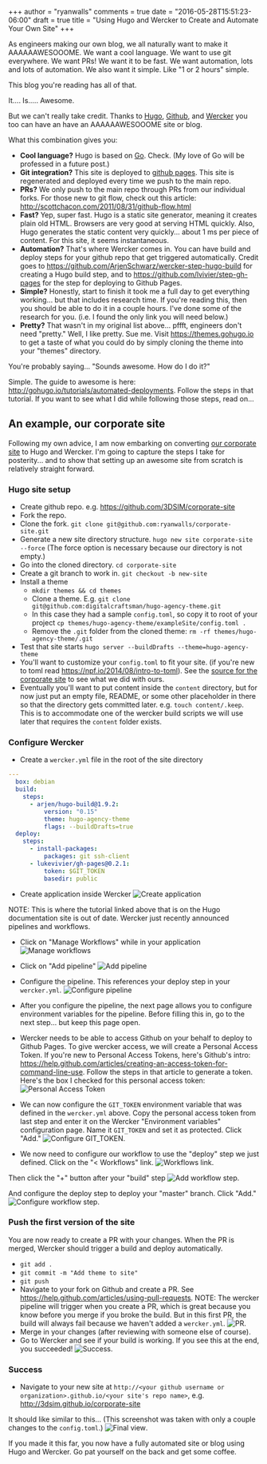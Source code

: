+++
author = "ryanwalls"
comments = true
date = "2016-05-28T15:51:23-06:00"
draft = true
title = "Using Hugo and Wercker to Create and Automate Your Own Site"
+++

As engineers making our own blog, we all naturally want to make it AAAAAAWESOOOME.  We want a cool language.  We want to use git everywhere.  We want PRs!  We want it to be fast.  We want automation, lots and lots of automation.  We also want it simple.  Like "1 or 2 hours" simple.  

This blog you're reading has all of that.  

It.... Is..... Awesome.  

But we can't really take credit.  Thanks to [Hugo](https://gohugo.io), [Github](https://github.com), and [Wercker](http://wercker.com) you too can have an have an AAAAAAWESOOOME site or blog.

What this combination gives you:

* __Cool language?__  Hugo is based on [Go](https://golang.org/).  Check.  (My love of Go will be professed in a future post.)
* __Git integration?__  This site is deployed to [github pages](https://pages.github.com).  This site is regenerated and deployed every time we push to the main repo.
* __PRs?__  We only push to the main repo through PRs from our individual forks.  For those new to git flow, check out this article: http://scottchacon.com/2011/08/31/github-flow.html
* __Fast?__  Yep, super fast.  Hugo is a static site generator, meaning it creates plain old HTML.  Browsers are very good at serving HTML quickly.  Also, Hugo generates the static content very quickly... about 1 ms per piece of content.  For this site, it seems instantaneous.
* __Automation?__  That's where Wercker comes in.  You can have build and deploy steps for your github repo that get triggered automatically.  Credit goes to https://github.com/ArjenSchwarz/wercker-step-hugo-build for creating a Hugo build step, and to https://github.com/lvivier/step-gh-pages for the step for deploying to Github Pages.  
* __Simple?__  Honestly, start to finish it took me a full day to get everything working... but that includes research time.  If you're reading this, then you should be able to do it in a couple hours.  I've done some of the research for you.  (i.e.  I found the only link you will need below.)
* __Pretty?__  That wasn't in my original list above... pffft, engineers don't need "pretty."  Well, I like pretty.  Sue me.  Visit https://themes.gohugo.io to get a taste of what you could do by simply cloning the theme into your "themes" directory.  

You're probably saying... "Sounds awesome.  How do I do it?"

Simple.  The guide to awesome is here: http://gohugo.io/tutorials/automated-deployments.  Follow the steps in that tutorial.  If you want to see what I did while following those steps, read on...

## An example, our corporate site
Following my own advice, I am now embarking on converting [our corporate site](http://3dsim.com) to Hugo and Wercker.  I'm going to capture the steps I take for posterity... and to show that setting up an awesome site from scratch is relatively straight forward.

### Hugo site setup

*  Create github repo.  e.g. https://github.com/3DSIM/corporate-site  
*  Fork the repo.
*  Clone the fork. `git clone git@github.com:ryanwalls/corporate-site.git`
*  Generate a new site directory structure.  `hugo new site corporate-site --force`  (The force option is necessary because our directory is not empty.)  
*  Go into the cloned directory.  `cd corporate-site`
* Create a git branch to work in.  `git checkout -b new-site`
* Install a theme
  *  `mkdir themes && cd themes`
  *  Clone a theme.  E.g. `git clone git@github.com:digitalcraftsman/hugo-agency-theme.git`
  *  In this case they had a sample `config.toml`, so copy it to root of your project `cp themes/hugo-agency-theme/exampleSite/config.toml .`
  *  Remove the `.git` folder from the cloned theme: `rm -rf themes/hugo-agency-theme/.git`
* Test that site starts `hugo server --buildDrafts --theme=hugo-agency-theme`
* You'll want to customize your `config.toml` to fit your site.  (if you're new to toml read https://npf.io/2014/08/intro-to-toml).  See the [source for the corporate site](https://github.com/3DSIM/corporate-site) to see what we did with ours.
* Eventually you'll want to put content inside the `content` directory, but for now just put an empty file, README, or some other placeholder in there so that the directory gets committed later.  e.g.  `touch content/.keep`.  This is to accommodate one of the wercker build scripts we will use later that requires the `content` folder exists.  

### Configure Wercker

* Create a `wercker.yml` file in the root of the site directory

```yaml
---
  box: debian
  build:
    steps:
      - arjen/hugo-build@1.9.2:
          version: "0.15"
          theme: hugo-agency-theme
          flags: --buildDrafts=true
  deploy:
    steps:
      - install-packages:
          packages: git ssh-client
      - lukevivier/gh-pages@0.2.1:
          token: $GIT_TOKEN
          basedir: public
```

* Create application inside Wercker
![Create application](/images/posts/Using-Hugo-and-Wercker-to-Create-and-Automate-Your-Own-Site/wercker-create-application_small.png)

NOTE: This is where the tutorial linked above that is on the Hugo documentation site is out of date.  Wercker just recently announced pipelines and workflows.

* Click on "Manage Workflows" while in your application
![Manage workflows](/images/posts/Using-Hugo-and-Wercker-to-Create-and-Automate-Your-Own-Site/manage-workflows_small.png)

* Click on "Add pipeline"
![Add pipeline](/images/posts/Using-Hugo-and-Wercker-to-Create-and-Automate-Your-Own-Site/add-pipeline_small.png)

* Configure the pipeline.  This references your deploy step in your `wercker.yml`.
![Configure pipeline](/images/posts/Using-Hugo-and-Wercker-to-Create-and-Automate-Your-Own-Site/pipeline-config_small.png)

* After you configure the pipeline, the next page allows you to configure environment variables for the pipeline.  Before filling this in, go to the next step... but keep this page open.

* Wercker needs to be able to access Github on your behalf to deploy to Github Pages.  To give wercker access, we will create a Personal Access Token.  If you're new to Personal Access Tokens, here's Github's intro: https://help.github.com/articles/creating-an-access-token-for-command-line-use.  Follow the steps in that article to generate a token.  Here's the box I checked for this personal access token:
![Personal Access Token](/images/posts/Using-Hugo-and-Wercker-to-Create-and-Automate-Your-Own-Site/personal-access-token_small.png)

* We can now configure the `GIT_TOKEN` environment variable that was defined in the `wercker.yml` above.  Copy the personal access token from last step and enter it on the Wercker "Environment variables" configuration page.  Name it `GIT_TOKEN` and set it as protected.  Click "Add."
![Configure GIT_TOKEN](/images/posts/Using-Hugo-and-Wercker-to-Create-and-Automate-Your-Own-Site/git-token_small.png).  

* We now need to configure our workflow to use the "deploy" step we just defined.  Click on the "< Workflows" link.
![Workflows link](/images/posts/Using-Hugo-and-Wercker-to-Create-and-Automate-Your-Own-Site/workflows_small.png).  

Then click the "+" button after your "build" step
![Add workflow step](/images/posts/Using-Hugo-and-Wercker-to-Create-and-Automate-Your-Own-Site/clickworkflowplus_small.png).  

And configure the deploy step to deploy your "master" branch.  Click "Add."
![Configure workflow step](/images/posts/Using-Hugo-and-Wercker-to-Create-and-Automate-Your-Own-Site/workflow-step_small.png).  


### Push the first version of the site
You are now ready to create a PR with your changes.  When the PR is merged, Wercker should trigger a build and deploy automatically.

* `git add .`
* `git commit -m "Add theme to site"`
* `git push`
* Navigate to your fork on Github and create a PR.  See https://help.github.com/articles/using-pull-requests.  NOTE: The wercker pipeline will trigger when you create a PR, which is great because you know before you merge if you broke the build.  But in this first PR, the build will always fail because we haven't added a `wercker.yml`.
![PR](/images/posts/Using-Hugo-and-Wercker-to-Create-and-Automate-Your-Own-Site/pr_small.png).  
* Merge in your changes (after reviewing with someone else of course).  
* Go to Wercker and see if your build is working.  If you see this at the end, you succeeded!
![Success](/images/posts/Using-Hugo-and-Wercker-to-Create-and-Automate-Your-Own-Site/success_small.png).  

### Success
* Navigate to your new site at `http://<your github username or organization>.github.io/<your site's repo name>`, e.g. http://3dsim.github.io/corporate-site

It should like similar to this... (This screenshot was taken with only a couple changes to the `config.toml`.)
![Final view](/images/posts/Using-Hugo-and-Wercker-to-Create-and-Automate-Your-Own-Site/final_small.png).  


If you made it this far, you now have a fully automated site or blog using Hugo and Wercker.  Go pat yourself on the back and get some coffee.  
